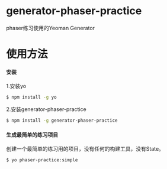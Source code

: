 # generator-phaser-practice
phaser练习使用的Yeoman Generator

# 使用方法
#### 安装
1.安装yo
```bash
$ npm install -g yo
```
2.安装generator-phaser-practice
```bash
$ npm install -g generator-phaser-practice
```

#### 生成最简单的练习项目
创建一个最简单的练习用的项目，没有任何的构建工具，没有State。
```bash
$ yo phaser-practice:simple
```